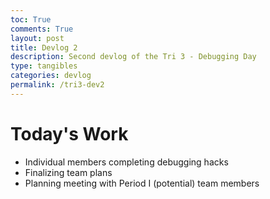 ```yaml
---
toc: True
comments: True
layout: post
title: Devlog 2
description: Second devlog of the Tri 3 - Debugging Day
type: tangibles
categories: devlog
permalink: /tri3-dev2
---
```


# Today's Work

- Individual members completing debugging hacks
- Finalizing team plans
- Planning meeting with Period I (potential) team members